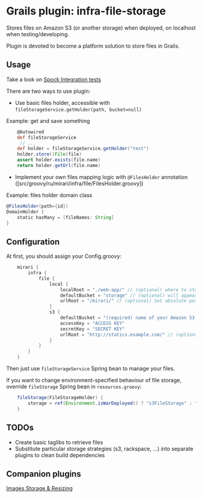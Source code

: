 Grails plugin: infra-file-storage
====================

Stores files on Amazon S3 (or another storage) when deployed, on localhost when testing/developing.

Plugin is devoted to become a platform solution to store files in Grails.

Usage
---------------------

Take a look on [Spock Integration tests](https://github.com/alari/infra-file-storage/tree/master/test/integration/infra/file/storage)

There are two ways to use plugin:

- Use basic files holder, accessible with `fileStorageService.getHolder(path, bucket=null)`

Example: get and save something

```groovy
    @Autowired
    def fileStorageService
     // ...
    def holder = fileStorageService.getHolder("test")
    holder.store((File)file)
    assert holder.exists(file.name)
    return holder.getUrl(file.name)
```

- Implement your own files mapping logic with `@FilesHolder` annotation ([src/groovy/ru/mirari/infra/file/FilesHolder.groovy])

Example: files holder domain class

```groovy
@FilesHolder(path={id})
DomainHolder {
    static hasMany = [fileNames: String]
}
```

Configuration
---------------------

At first, you should assign your Config.groovy:

``` groovy
    mirari {
        infra {
            file {
                local {
                    localRoot = "./web-app/" // (optional) where to store local files
                    defaultBucket = "storage" // (optional) will appear as a folder in your localRoot
                    urlRoot = "/mirari/" // (optional) Set absolute path to localRoot
                }
                s3 {
                    defaultBucket = "(required) name of your Amazon S3 Bucket to be used for default"
                    accessKey = "ACCESS KEY"
                    secretKey = "SECRET KEY"
                    urlRoot = "http://statics.example.com/" // (optional) This will be used to make URLs for your files
                }
            }
        }
    }
```

Then just use `fileStorageService` Spring bean to manage your files.

If you want to change environment-specified behaviour of file storage, override `fileStorage` Spring bean in `resources.groovy`:


```groovy
    fileStorage(FileStorageHolder) {
        storage = ref(Environment.isWarDeployed() ? "s3FileStorage" : "localFileStorage")
    }
```

TODOs
-----------------------

- Create basic taglibs to retrieve files
- Substitute particular storage strategies (s3, rackspace, ...) into separate plugins to clean build dependencies

Companion plugins
-----------------------

[Images Storage & Resizing](https://github.com/alari/infra-images)
